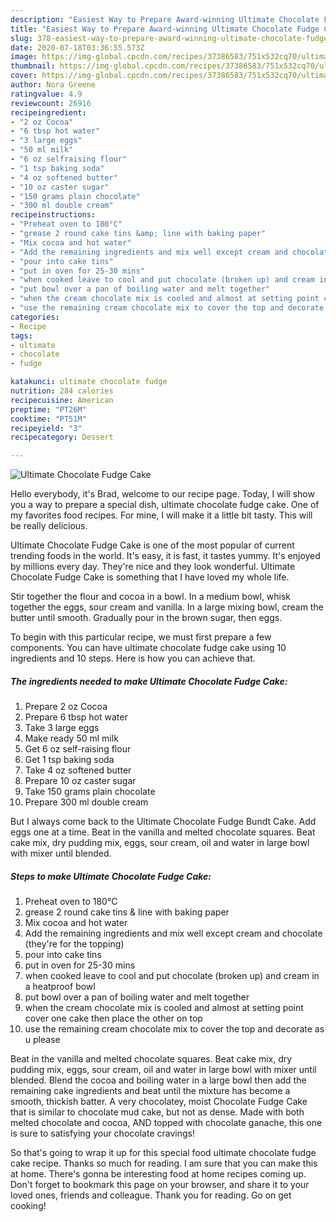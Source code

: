 ```yaml
---
description: "Easiest Way to Prepare Award-winning Ultimate Chocolate Fudge Cake"
title: "Easiest Way to Prepare Award-winning Ultimate Chocolate Fudge Cake"
slug: 378-easiest-way-to-prepare-award-winning-ultimate-chocolate-fudge-cake
date: 2020-07-18T03:36:55.573Z
image: https://img-global.cpcdn.com/recipes/37386583/751x532cq70/ultimate-chocolate-fudge-cake-recipe-main-photo.jpg
thumbnail: https://img-global.cpcdn.com/recipes/37386583/751x532cq70/ultimate-chocolate-fudge-cake-recipe-main-photo.jpg
cover: https://img-global.cpcdn.com/recipes/37386583/751x532cq70/ultimate-chocolate-fudge-cake-recipe-main-photo.jpg
author: Nora Greene
ratingvalue: 4.9
reviewcount: 26916
recipeingredient:
- "2 oz Cocoa"
- "6 tbsp hot water"
- "3 large eggs"
- "50 ml milk"
- "6 oz selfraising flour"
- "1 tsp baking soda"
- "4 oz softened butter"
- "10 oz caster sugar"
- "150 grams plain chocolate"
- "300 ml double cream"
recipeinstructions:
- "Preheat oven to 180°C"
- "grease 2 round cake tins &amp; line with baking paper"
- "Mix cocoa and hot water"
- "Add the remaining ingredients and mix well except cream and chocolate (they&#39;re for the topping)"
- "pour into cake tins"
- "put in oven for 25-30 mins"
- "when cooked leave to cool and put chocolate (broken up) and cream in a heatproof bowl"
- "put bowl over a pan of boiling water and melt together"
- "when the cream chocolate mix is cooled and almost at setting point cover one cake then place the other on top"
- "use the remaining cream chocolate mix to cover the top and decorate as u please"
categories:
- Recipe
tags:
- ultimate
- chocolate
- fudge

katakunci: ultimate chocolate fudge 
nutrition: 284 calories
recipecuisine: American
preptime: "PT26M"
cooktime: "PT51M"
recipeyield: "3"
recipecategory: Dessert

---
```



![Ultimate Chocolate Fudge Cake](https://img-global.cpcdn.com/recipes/37386583/751x532cq70/ultimate-chocolate-fudge-cake-recipe-main-photo.jpg)

Hello everybody, it's Brad, welcome to our recipe page. Today, I will show you a way to prepare a special dish, ultimate chocolate fudge cake. One of my favorites food recipes. For mine, I will make it a little bit tasty. This will be really delicious.

Ultimate Chocolate Fudge Cake is one of the most popular of current trending foods in the world. It's easy, it is fast, it tastes yummy. It's enjoyed by millions every day. They're nice and they look wonderful. Ultimate Chocolate Fudge Cake is something that I have loved my whole life.

Stir together the flour and cocoa in a bowl. In a medium bowl, whisk together the eggs, sour cream and vanilla. In a large mixing bowl, cream the butter until smooth. Gradually pour in the brown sugar, then eggs.


To begin with this particular recipe, we must first prepare a few components. You can have ultimate chocolate fudge cake using 10 ingredients and 10 steps. Here is how you can achieve that.

<!--inarticleads1-->

##### The ingredients needed to make Ultimate Chocolate Fudge Cake:

1. Prepare 2 oz Cocoa
1. Prepare 6 tbsp hot water
1. Take 3 large eggs
1. Make ready 50 ml milk
1. Get 6 oz self-raising flour
1. Get 1 tsp baking soda
1. Take 4 oz softened butter
1. Prepare 10 oz caster sugar
1. Take 150 grams plain chocolate
1. Prepare 300 ml double cream


But I always come back to the Ultimate Chocolate Fudge Bundt Cake. Add eggs one at a time. Beat in the vanilla and melted chocolate squares. Beat cake mix, dry pudding mix, eggs, sour cream, oil and water in large bowl with mixer until blended. 

<!--inarticleads2-->

##### Steps to make Ultimate Chocolate Fudge Cake:

1. Preheat oven to 180°C
1. grease 2 round cake tins &amp; line with baking paper
1. Mix cocoa and hot water
1. Add the remaining ingredients and mix well except cream and chocolate (they&#39;re for the topping)
1. pour into cake tins
1. put in oven for 25-30 mins
1. when cooked leave to cool and put chocolate (broken up) and cream in a heatproof bowl
1. put bowl over a pan of boiling water and melt together
1. when the cream chocolate mix is cooled and almost at setting point cover one cake then place the other on top
1. use the remaining cream chocolate mix to cover the top and decorate as u please


Beat in the vanilla and melted chocolate squares. Beat cake mix, dry pudding mix, eggs, sour cream, oil and water in large bowl with mixer until blended. Blend the cocoa and boiling water in a large bowl then add the remaining cake ingredients and beat until the mixture has become a smooth, thickish batter. A very chocolatey, moist Chocolate Fudge Cake that is similar to chocolate mud cake, but not as dense. Made with both melted chocolate and cocoa, AND topped with chocolate ganache, this one is sure to satisfying your chocolate cravings! 

So that's going to wrap it up for this special food ultimate chocolate fudge cake recipe. Thanks so much for reading. I am sure that you can make this at home. There's gonna be interesting food at home recipes coming up. Don't forget to bookmark this page on your browser, and share it to your loved ones, friends and colleague. Thank you for reading. Go on get cooking!
